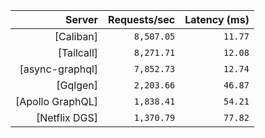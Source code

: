 <!-- PERFORMANCE_RESULTS_START -->

| Server | Requests/sec | Latency (ms) |
|--------:|--------------:|--------------:|
| [Caliban] | `8,507.05` | `11.77` |
| [Tailcall] | `8,271.71` | `12.08` |
| [async-graphql] | `7,852.73` | `12.74` |
| [Gqlgen] | `2,203.66` | `46.87` |
| [Apollo GraphQL] | `1,838.41` | `54.21` |
| [Netflix DGS] | `1,370.79` | `77.82` |

<!-- PERFORMANCE_RESULTS_END -->
